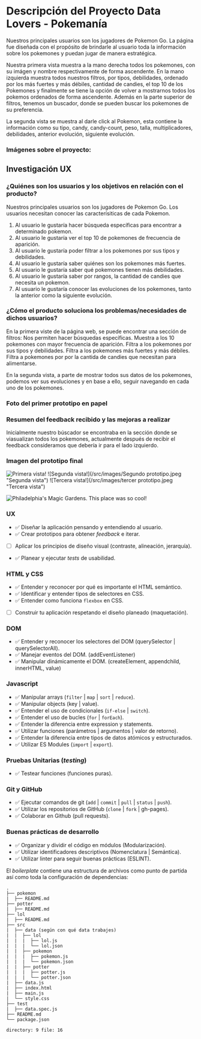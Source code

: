 # Descripción del Proyecto Data Lovers - Pokemanía
  Nuestros principales usuarios son los jugadores de Pokemon Go.
  La página fue diseñada con el propósito de brindarle al usuario toda la información sobre los pokemones y puedan jugar de manera estratégica. 

  Nuestra primera vista muestra a la mano derecha todos los pokemones, con su imágen y nombre respectivamente de forma ascendente. En la mano izquierda muestra todos nuestros filtros, por tipos, debilidades, ordenado por los más fuertes y más débiles, cantidad de candies, el top 10 de los Pokemones y finalmente se tiene la opción de volver a mostrarnos todos los pokemos ordenados de forma ascendente. Además en la parte superior de filtros, tenemos un buscador, donde se pueden buscar los pokemones de su preferencia. 

  La segunda vista se muestra al darle click al Pokemon, esta contiene la información como su tipo, candy, candy-count, peso, talla, multiplicadores, debilidades, anterior evolución, siguiente evolución. 

  ### Imágenes sobre el proyecto:
  

## Investigación UX
  ### ¿Quiénes son los usuarios y los objetivos en relación con el producto?
  Nuestros principales usuarios son los jugadores de Pokemon Go.
  Los usuarios necesitan conocer las caracterísiticas de cada Pokemon. 
  1. Al usuario le gustaría hacer búsqueda específicas para encontrar a determinado pokemon.
  2. Al usuario le gustaría ver el top 10 de pokemones de frecuencia de aparición.
  3. Al usuario le gustaría poder filtrar a los pokemones por sus tipos y debilidades.
  4. Al usuario le gustaría saber quiénes son los pokemones más fuertes. 
  5. Al usuario le gustaría saber qué pokemones tienen más debilidades. 
  6. Al usuario le gustaría saber por rangos, la cantidad de candies que necesita un pokemon.
  7. Al usuario le gustaría conocer las evoluciones de los pokemones, tanto la anterior como la siguiente evolución. 

  ### ¿Cómo el producto soluciona los problemas/necesidades de dichos usuarios?

  En la primera viste de la página web, se puede encontrar una sección de filtros: 
  Nos permiten hacer búsquedas específicas. 
  Muestra a los 10 pokemones con mayor frecuencia de aparición.
  Filtra a los pokemones por sus tipos y debilidades. 
  Filtra a los pokemones más fuertes y más débiles. 
  Filtra a pokemones por por la cantida de candies que necesitan para alimentarse. 

  En la segunda vista, a parte de mostrar todos sus datos de los pokemones, podemos ver sus evoluciones y en base a ello, seguir navegando en cada uno de los pokemones. 

  ### Foto del primer prototipo en papel

  ### Resumen del feedback recibido y las mejoras a realizar

  Inicialmente nuestro búscador se encontraba en la sección donde se viasualizan todos los pokemones, actualmente después de recibir el feedback consideramos que debería ir para el lado izquierdo.

  ### Imagen del prototipo final

  ![Primera vista!](/src/images/Primer-prototipo.jpeg "Primera vista")
  ![Segunda vista!](/src/images/Segundo prototipo.jpeg "Segunda vista")
  ![Tercera vista!](/src/images/tercer prototipo.jpeg "Tercera vista")

  ![Philadelphia's Magic Gardens. This place was so cool!](/assets/images/philly-magic-gardens.jpg "Philadelphia's Magic Gardens")


### UX

- :white_check_mark: Diseñar la aplicación pensando y entendiendo al usuario.
- :white_check_mark: Crear prototipos para obtener _feedback_ e iterar.
- [ ] Aplicar los principios de diseño visual (contraste, alineación, jerarquía).
- :white_check_mark: Planear y ejecutar _tests_ de usabilidad.

### HTML y CSS

- :white_check_mark: Entender y reconocer por qué es importante el HTML semántico.
- :white_check_mark: Identificar y entender tipos de selectores en CSS.
- :white_check_mark: Entender como funciona `flexbox` en CSS.
- [ ] Construir tu aplicación respetando el diseño planeado (maquetación).

### DOM

- :white_check_mark: Entender y reconocer los selectores del DOM (querySelector | querySelectorAll).
- :white_check_mark: Manejar eventos del DOM. (addEventListener)
- :white_check_mark: Manipular dinámicamente el DOM. (createElement, appendchild, innerHTML, value)

### Javascript

- :white_check_mark: Manipular arrays (`filter` | `map` | `sort` | `reduce`).
- :white_check_mark: Manipular objects (key | value).
- :white_check_mark: Entender el uso de condicionales (`if-else` | `switch`).
- :white_check_mark: Entender el uso de bucles (`for` | `forEach`).
- :white_check_mark: Entender la diferencia entre expression y statements.
- :white_check_mark: Utilizar funciones (parámetros | argumentos | valor de retorno).
- :white_check_mark: Entender la diferencia entre tipos de datos atómicos y estructurados.
- :white_check_mark: Utilizar ES Modules (`import` | `export`).

### Pruebas Unitarias (_testing_)
- :white_check_mark: Testear funciones (funciones puras).

### Git y GitHub

- :white_check_mark: Ejecutar comandos de git (`add` | `commit` | `pull` | `status` | `push`).
- :white_check_mark: Utilizar los repositorios de GitHub (`clone` | `fork` | gh-pages).
- :white_check_mark: Colaborar en Github (pull requests).

### Buenas prácticas de desarrollo
- :white_check_mark: Organizar y dividir el código en módulos (Modularización).
- :white_check_mark: Utilizar identificadores descriptivos (Nomenclatura | Semántica).
- :white_check_mark: Utilizar linter para seguir buenas prácticas (ESLINT).


El _boilerplate_ contiene una estructura de archivos como punto de partida así
como toda la configuración de dependencias:

```text
.
├── pokemon
|  ├── README.md
├── potter
|  ├── README.md
├── lol
|  ├── README.md
├── src
|  ├── data (según con qué data trabajes)
|  |  ├── lol
|  |  |  ├── lol.js
|  |  |  └── lol.json
|  |  ├── pokemon
|  |  |  ├── pokemon.js
|  |  |  └── pokemon.json
|  |  ├── potter
|  |  |  ├── potter.js
|  |  |  └── potter.json
|  ├── data.js
|  ├── index.html
|  ├── main.js
|  └── style.css
├── test
|  ├── data.spec.js
├── README.md
└── package.json

directory: 9 file: 16

